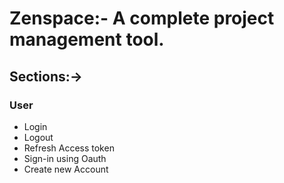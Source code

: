 # Zenspace:- A complete project management tool.

## Sections:->

### User
- Login
- Logout
- Refresh Access token
- Sign-in using Oauth
- Create new Account


